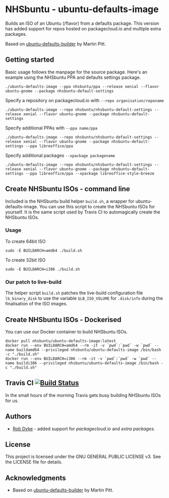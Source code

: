 # NHSbuntu - ubuntu-defaults-image

Builds an ISO of an Ubuntu (/flavor) from a defaults package. This version has added support for repos hosted on packagecloud.io and multiple extra packages.

Based on [ubuntu-defaults-builder](https://launchpad.net/ubuntu/xenial/+package/ubuntu-defaults-builder) by Martin Pitt.

## Getting started

Basic usage follows the manpage for the source package. Here's an example using the NHSbuntu PPA and defaults settings package.

```
./ubuntu-defaults-image --ppa nhsbuntu/ppa --release xenial --flavor ubuntu-gnome --package nhsbuntu-default-settings
```

Specify a repository on packagecloud.io with `--repo organisation/reponame`

```
./ubuntu-defaults-image --repo nhsbuntu/nhsbuntu-default-settings --release xenial --flavor ubuntu-gnome --package nhsbuntu-default-settings
```

Specify additional PPAs with `--ppa name/ppa`

```
./ubuntu-defaults-image --repo nhsbuntu/nhsbuntu-default-settings --release xenial --flavor ubuntu-gnome --package nhsbuntu-default-settings --ppa libreoffice/ppa
```

Specify additional packages `--xpackage packagename`

```
./ubuntu-defaults-image --repo nhsbuntu/nhsbuntu-default-settings --release xenial --flavor ubuntu-gnome --package nhsbuntu-default-settings --ppa libreoffice/ppa --xpackage libreoffice-style-breeze
```

## Create NHSbuntu ISOs - command line

Included is the NHSbuntu build helper `build.sh`, a wrapper for ubuntu-defaults-image. You can use this script to create the NHSbuntu ISOs for yourself. It is the same script used by Travis CI to automagically create the NHSbuntu ISOs.

### Usage

To create 64bit ISO

    sudo -E BUILDARCH=amd64 ./build.sh

To create 32bit ISO

    sudo -E BUILDARCH=i386 ./build.sh

### Our patch to live-build

The helper script `build.sh` patches the live-build configuration file `lb_binary_disk` to use the variable `$LB_ISO_VOLUME` for `.disk/info` during the finalisation of the ISO images.

## Create NHSbuntu ISOs - Dockerised

You can use our Docker container to build NHSbuntu ISOs.

```
docker pull nhsbuntu/ubuntu-defaults-image:latest
docker run --env BUILDARCH=amd64 --rm -it -v `pwd`:`pwd` -w `pwd` --name buildamd64 --privileged nhsbuntu/ubuntu-defaults-image /bin/bash -c "./build.sh"
docker run --env BUILDARCH=i386 --rm -it -v `pwd`:`pwd` -w `pwd` --name buildi386 --privileged nhsbuntu/ubuntu-defaults-image /bin/bash -c "./build.sh"
```

## Travis CI [![Build Status](https://travis-ci.org/NHSbuntu/ubuntu-defaults-image.svg?branch=master)](https://travis-ci.org/NHSbuntu/ubuntu-defaults-image)

In the small hours of the morning Travis gets busy building NHSbuntu ISOs for us.

## Authors

- [Rob Dyke](https://github.com/robdyke) - added support for _packagecloud.io_ and _extra packages_.

## License

This project is licensed under the GNU GENERAL PUBLIC LICENSE v3. See the LICENSE file for details.

## Acknowledgments

- Based on [ubuntu-defaults-builder](https://launchpad.net/ubuntu/xenial/+package/ubuntu-defaults-builder) by Martin Pitt.
